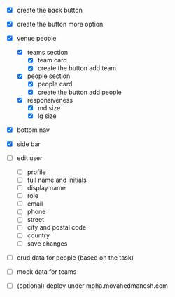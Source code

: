 - [x] create the back button
- [x] create the button more option
- [x] venue people
  - [x] teams section
    - [x] team card
    - [x] create the button add team
  - [x] people section
    - [x] people card
    - [x] create the button add people
  - [x] responsiveness
    - [x] md size
    - [x] lg size
- [x] bottom nav
- [x] side bar

- [ ] edit user

  - [ ] profile
  - [ ] full name and initials
  - [ ] display name
  - [ ] role
  - [ ] email
  - [ ] phone
  - [ ] street
  - [ ] city and postal code
  - [ ] country
  - [ ] save changes

- [ ] crud data for people (based on the task)
- [ ] mock data for teams

- [ ] (optional) deploy under moha.movahedmanesh.com
